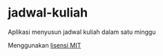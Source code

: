 # jadwal-kuliah
Aplikasi menyusun jadwal kuliah dalam satu minggu

Menggunakan [lisensi MIT](LICENSE)
